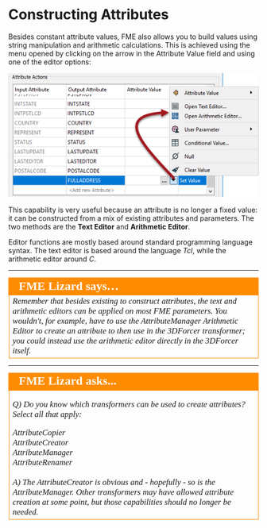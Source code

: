 <!--This section is (mostly) a copy of part of the basic manual, used here just as a reminder-->

# Constructing Attributes #
Besides constant attribute values, FME also allows you to build values using string manipulation and arithmetic calculations. This is achieved using the menu opened by clicking on the arrow in the Attribute Value field and using one of the editor options:

![](./Images/Img1.001.AttributeManagerSetMenu.png)

This capability is very useful because an attribute is no longer a fixed value: it can be constructed from a mix of existing attributes and parameters. The two methods are the **Text Editor** and **Arithmetic Editor**.

Editor functions are mostly based around standard programming language syntax. The text editor is based around the language *Tcl*, while the arithmetic editor around *C*.

---

<table style="border-spacing: 0px">
<tr>
<td style="vertical-align:middle;background-color:darkorange;border: 2px solid darkorange">
<i class="fa fa-quote-left fa-lg fa-pull-left fa-fw" style="color:white;padding-right: 12px;vertical-align:text-top"></i>
<span style="color:white;font-size:x-large;font-weight: bold;font-family:serif">FME Lizard says…</span>
</td>
</tr>

<tr>
<td style="border: 1px solid darkorange">
<span style="font-family:serif; font-style:italic; font-size:larger">
Remember that besides existing to construct attributes, the text and arithmetic editors can be applied on most FME parameters. You wouldn't, for example, have to use the AttributeManager Arithmetic Editor to create an attribute to then use in the 3DForcer transformer; you could instead use the arithmetic editor directly in the 3DForcer itself.</span>
</td>
</tr>
</table>

---

<!--Person X Says Section-->

<table style="border-spacing: 0px">
<tr>
<td style="vertical-align:middle;background-color:darkorange;border: 2px solid darkorange">
<i class="fa fa-quote-left fa-lg fa-pull-left fa-fw" style="color:white;padding-right: 12px;vertical-align:text-top"></i>
<span style="color:white;font-size:x-large;font-weight: bold;font-family:serif">FME Lizard asks...</span>
</td>
</tr>

<tr>
<td style="border: 1px solid darkorange">
<span style="font-family:serif; font-style:italic; font-size:larger">

<quiz name="">
  <question multiple>
    <p>
      Q) Do you know which transformers can be used to create attributes? Select all that apply:
    </p>
    <answer>AttributeCopier</answer><br>
    <answer correct>AttributeCreator</answer><br>
    <answer correct>AttributeManager</answer><br>
    <answer>AttributeRenamer</answer><br>
    <br><explanation>A) The AttributeCreator is obvious and - hopefully - so is the AttributeManager. Other transformers may have allowed attribute creation at some point, but those capabilities should no longer be needed.</explanation>
  </question>
</quiz>

</span>
</td>
</tr>
</table>

